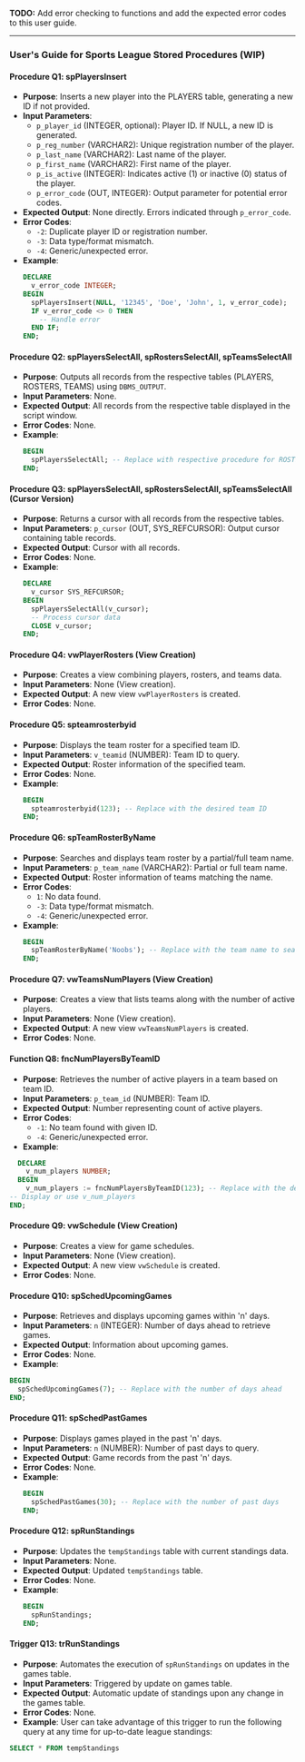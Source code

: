 **TODO:**
Add error checking to functions and add the expected error codes to this user guide.

---

### User's Guide for Sports League Stored Procedures (WIP)

#### Procedure Q1: spPlayersInsert

- **Purpose**: Inserts a new player into the PLAYERS table, generating a new ID if not provided.
- **Input Parameters**:
  - `p_player_id` (INTEGER, optional): Player ID. If NULL, a new ID is generated.
  - `p_reg_number` (VARCHAR2): Unique registration number of the player.
  - `p_last_name` (VARCHAR2): Last name of the player.
  - `p_first_name` (VARCHAR2): First name of the player.
  - `p_is_active` (INTEGER): Indicates active (1) or inactive (0) status of the player.
  - `p_error_code` (OUT, INTEGER): Output parameter for potential error codes.
- **Expected Output**: None directly. Errors indicated through `p_error_code`.
- **Error Codes**:
  - `-2`: Duplicate player ID or registration number.
  - `-3`: Data type/format mismatch.
  - `-4`: Generic/unexpected error.
- **Example**:
  ```sql
  DECLARE
    v_error_code INTEGER;
  BEGIN
    spPlayersInsert(NULL, '12345', 'Doe', 'John', 1, v_error_code);
    IF v_error_code <> 0 THEN
      -- Handle error
    END IF;
  END;
  ```

#### Procedure Q2: spPlayersSelectAll, spRostersSelectAll, spTeamsSelectAll

- **Purpose**: Outputs all records from the respective tables (PLAYERS, ROSTERS, TEAMS) using `DBMS_OUTPUT`.
- **Input Parameters**: None.
- **Expected Output**: All records from the respective table displayed in the script window.
- **Error Codes**: None.
- **Example**:
  ```sql
  BEGIN
    spPlayersSelectAll; -- Replace with respective procedure for ROSTERS or TEAMS
  END;
  ```

#### Procedure Q3: spPlayersSelectAll, spRostersSelectAll, spTeamsSelectAll (Cursor Version)

- **Purpose**: Returns a cursor with all records from the respective tables.
- **Input Parameters**: `p_cursor` (OUT, SYS_REFCURSOR): Output cursor containing table records.
- **Expected Output**: Cursor with all records.
- **Error Codes**: None.
- **Example**:
  ```sql
  DECLARE
    v_cursor SYS_REFCURSOR;
  BEGIN
    spPlayersSelectAll(v_cursor);
    -- Process cursor data
    CLOSE v_cursor;
  END;
  ```

#### Procedure Q4: vwPlayerRosters (View Creation)

- **Purpose**: Creates a view combining players, rosters, and teams data.
- **Input Parameters**: None (View creation).
- **Expected Output**: A new view `vwPlayerRosters` is created.
- **Error Codes**: None.

#### Procedure Q5: spteamrosterbyid

- **Purpose**: Displays the team roster for a specified team ID.
- **Input Parameters**: `v_teamid` (NUMBER): Team ID to query.
- **Expected Output**: Roster information of the specified team.
- **Error Codes**: None.
- **Example**:
  ```sql
  BEGIN
    spteamrosterbyid(123); -- Replace with the desired team ID
  END;
  ```

#### Procedure Q6: spTeamRosterByName

- **Purpose**: Searches and displays team roster by a partial/full team name.
- **Input Parameters**: `p_team_name` (VARCHAR2): Partial or full team name.
- **Expected Output**: Roster information of teams matching the name.
- **Error Codes**:
  - `1`: No data found.
  - `-3`: Data type/format mismatch.
  - `-4`: Generic/unexpected error.
- **Example**:
  ```sql
  BEGIN
    spTeamRosterByName('Noobs'); -- Replace with the team name to search
  END;
  ```

#### Procedure Q7: vwTeamsNumPlayers (View Creation)

- **Purpose**: Creates a view that lists teams along with the number of active players.
- **Input Parameters**: None (View creation).
- **Expected Output**: A new view `vwTeamsNumPlayers` is created.
- **Error Codes**: None.

#### Function Q8: fncNumPlayersByTeamID

- **Purpose**: Retrieves the number of active players in a team based on team ID.
- **Input Parameters**: `p_team_id` (NUMBER): Team ID.
- **Expected Output**: Number representing count of active players.
- **Error Codes**:
  - `-1`: No team found with given ID.
  - `-4`: Generic/unexpected error.
- **Example**:

```sql
  DECLARE
    v_num_players NUMBER;
  BEGIN
    v_num_players := fncNumPlayersByTeamID(123); -- Replace with the desired team ID
-- Display or use v_num_players
END;
```

#### Procedure Q9: vwSchedule (View Creation)

- **Purpose**: Creates a view for game schedules.
- **Input Parameters**: None (View creation).
- **Expected Output**: A new view `vwSchedule` is created.
- **Error Codes**: None.

#### Procedure Q10: spSchedUpcomingGames

- **Purpose**: Retrieves and displays upcoming games within 'n' days.
- **Input Parameters**: `n` (INTEGER): Number of days ahead to retrieve games.
- **Expected Output**: Information about upcoming games.
- **Error Codes**: None.
- **Example**:

```sql
BEGIN
  spSchedUpcomingGames(7); -- Replace with the number of days ahead
END;
```

#### Procedure Q11: spSchedPastGames

- **Purpose**: Displays games played in the past 'n' days.
- **Input Parameters**: `n` (NUMBER): Number of past days to query.
- **Expected Output**: Game records from the past 'n' days.
- **Error Codes**: None.
- **Example**:
  ```sql
  BEGIN
    spSchedPastGames(30); -- Replace with the number of past days
  END;
  ```

#### Procedure Q12: spRunStandings

- **Purpose**: Updates the `tempStandings` table with current standings data.
- **Input Parameters**: None.
- **Expected Output**: Updated `tempStandings` table.
- **Error Codes**: None.
- **Example**:
  ```sql
  BEGIN
    spRunStandings;
  END;
  ```

#### Trigger Q13: trRunStandings

- **Purpose**: Automates the execution of `spRunStandings` on updates in the games table.
- **Input Parameters**: Triggered by update on games table.
- **Expected Output**: Automatic update of standings upon any change in the games table.
- **Error Codes**: None.
- **Example**: User can take advantage of this trigger to run the following query at any time for up-to-date league standings:

```sql
SELECT * FROM tempStandings
```
